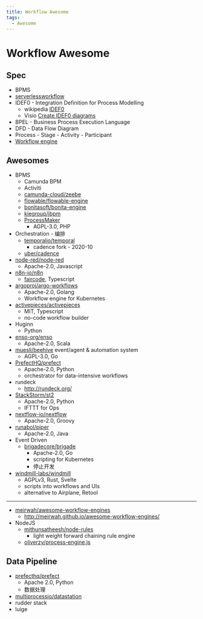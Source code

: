 ```yaml
---
title: Workflow Awesome
tags:
  - Awesome
---
```


# Workflow Awesome

## Spec

- BPMS
- [serverlessworkflow](https://github.com/serverlessworkflow/specification)
- IDEF0 - Integration Definition for Process Modelling
  - wikipedia [IDEF0](https://en.wikipedia.org/wiki/IDEF0)
  - Visio [Create IDEF0 diagrams](https://support.microsoft.com/en-us/office/create-idef0-diagrams-ea7a9289-96e0-4df8-bb26-a62ea86417fc)
- BPEL - Business Process Execution Language
- DFD - Data Flow Diagram
- Process - Stage - Activity - Participant
- [Workflow engine](https://en.wikipedia.org/wiki/Workflow_engine)

## Awesomes

- BPMS
  - Camunda BPM
  - Activiti
  - [camunda-cloud/zeebe](https://github.com/camunda-cloud/zeebe)
  - [flowable/flowable-engine](https://github.com/flowable/flowable-engine)
  - [bonitasoft/bonita-engine](https://github.com/bonitasoft/bonita-engine)
  - [kiegroup/jbpm](https://github.com/kiegroup/jbpm)
  - [ProcessMaker](https://github.com/ProcessMaker/processmaker)
    - AGPL-3.0, PHP
- Orchestration - 编排
  - [temporalio/temporal](https://github.com/temporalio/temporal)
    - cadence fork - 2020-10
  - [uber/cadence](https://github.com/uber/cadence)
- [node-red/node-red](https://github.com/node-red/node-red)
  - Apache-2.0, Javascript
- [n8n-io/n8n](https://github.com/n8n-io/n8n)
  - [faircode](http://faircode.io/), Typescript
- [argoproj/argo-workflows](https://github.com/argoproj/argo-workflows)
  - Apache-2.0, Golang
  - Workflow engine for Kubernetes
- [activepieces/activepieces](https://github.com/activepieces/activepieces)
  - MIT, Typescript
  - no-code workflow builder
- Huginn
  - Python
- [enso-org/enso](https://github.com/enso-org/enso)
  - Apache-2.0, Scala
- [muesli/beehive](https://github.com/muesli/beehive)
  event/agent & automation system
  - AGPL-3.0, Go
- [PrefectHQ/prefect](https://github.com/PrefectHQ/prefect)
  - Apache-2.0, Python
  - orchestrator for data-intensive workflows
- rundeck
  - http://rundeck.org/
- [StackStorm/st2](https://github.com/StackStorm/st2)
  - Apache-2.0, Python
  - IFTTT for Ops
- [nextflow-io/nextflow](https://github.com/nextflow-io/nextflow)
  - Apache-2.0, Groovy
- [runabol/piper](https://github.com/runabol/piper)
  - Apache-2.0, Java
- Event Driven
  - [brigadecore/brigade](https://github.com/brigadecore/brigade)
    - Apache-2.0, Go
    - scripting for Kubernetes
    - 停止开发
- [windmill-labs/windmill](./windmill.md)
  - AGPLv3, Rust, Svelte
  - scripts into workflows and UIs
  - alternative to Airplane, Retool

---

- [meirwah/awesome-workflow-engines](https://github.com/meirwah/awesome-workflow-engines)
  - http://meirwah.github.io/awesome-workflow-engines/
- NodeJS
  - [mithunsatheesh/node-rules](https://github.com/mithunsatheesh/node-rules)
    - light weight forward chaining rule engine
  - [oliverzy/process-engine.js](https://github.com/oliverzy/process-engine.js)

## Data Pipeline

- [prefecthq/prefect](https://github.com/prefecthq/prefect)
  - Apache 2.0, Python
  - 数据处理
- [multiprocessio/datastation](https://github.com/multiprocessio/datastation)
- rudder stack
- luige
